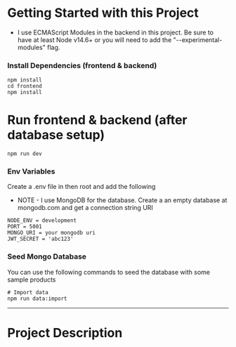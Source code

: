 # Getting Started with this Project

- I use ECMAScript Modules in the backend in this project. Be sure to have at least Node v14.6+ or you will need to add the "--experimental-modules" flag.

### Install Dependencies (frontend & backend)

```
npm install
cd frontend
npm install
```

# Run frontend & backend (after database setup)

```
npm run dev
```

### Env Variables

Create a .env file in then root and add the following

- NOTE - I use MongoDB for the database. Create a an empty database at mongodb.com and get a connection string URI

```
NODE_ENV = development
PORT = 5001
MONGO_URI = your mongodb uri
JWT_SECRET = 'abc123'

```

### Seed Mongo Database

You can use the following commands to seed the database with some sample products

```
# Import data
npm run data:import
```

---

# Project Description

```

```
